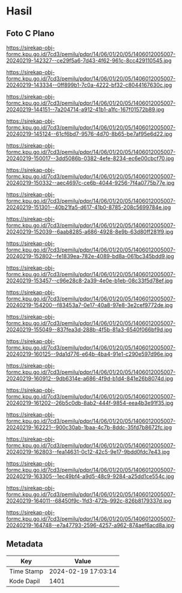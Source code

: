 # Hasil

## Foto C Plano

https://sirekap-obj-formc.kpu.go.id/7cd3/pemilu/pdpr/14/06/01/20/05/1406012005007-20240219-142327--ce29f5a6-7d43-4f62-961c-8cc429110545.jpg

https://sirekap-obj-formc.kpu.go.id/7cd3/pemilu/pdpr/14/06/01/20/05/1406012005007-20240219-143334--0ff899b1-7c0a-4222-bf32-c8044167630c.jpg

https://sirekap-obj-formc.kpu.go.id/7cd3/pemilu/pdpr/14/06/01/20/05/1406012005007-20240219-144151--7a204714-a912-41b1-a1fc-167f01572b89.jpg

https://sirekap-obj-formc.kpu.go.id/7cd3/pemilu/pdpr/14/06/01/20/05/1406012005007-20240219-145124--61cf6bd7-9576-4d70-8b65-be7af95e6d22.jpg

https://sirekap-obj-formc.kpu.go.id/7cd3/pemilu/pdpr/14/06/01/20/05/1406012005007-20240219-150017--3dd5086b-0382-4efe-8234-ec6e00cbcf70.jpg

https://sirekap-obj-formc.kpu.go.id/7cd3/pemilu/pdpr/14/06/01/20/05/1406012005007-20240219-150332--aec4697c-ce6b-4044-9256-7f4a0775b77e.jpg

https://sirekap-obj-formc.kpu.go.id/7cd3/pemilu/pdpr/14/06/01/20/05/1406012005007-20240219-151301--40b21fa5-d617-41b0-8785-208c5699784e.jpg

https://sirekap-obj-formc.kpu.go.id/7cd3/pemilu/pdpr/14/06/01/20/05/1406012005007-20240219-152039--6aab8285-a686-4928-8e9b-63d80ff281f9.jpg

https://sirekap-obj-formc.kpu.go.id/7cd3/pemilu/pdpr/14/06/01/20/05/1406012005007-20240219-152802--fe1839ea-782e-4089-bd8a-061bc345bdd9.jpg

https://sirekap-obj-formc.kpu.go.id/7cd3/pemilu/pdpr/14/06/01/20/05/1406012005007-20240219-153457--c96e28c8-2a39-4e0e-b1eb-08c33f5d78ef.jpg

https://sirekap-obj-formc.kpu.go.id/7cd3/pemilu/pdpr/14/06/01/20/05/1406012005007-20240219-154200--f83453a7-0e17-40a8-97e8-3e2cef9772de.jpg

https://sirekap-obj-formc.kpu.go.id/7cd3/pemilu/pdpr/14/06/01/20/05/1406012005007-20240219-155049--837fea3d-288b-4f5b-81a3-6540f066bf9d.jpg

https://sirekap-obj-formc.kpu.go.id/7cd3/pemilu/pdpr/14/06/01/20/05/1406012005007-20240219-160125--9da1d776-e64b-4ba4-91e1-c290e597d96e.jpg

https://sirekap-obj-formc.kpu.go.id/7cd3/pemilu/pdpr/14/06/01/20/05/1406012005007-20240219-160912--9db6314e-a686-4f9d-b1d4-841e26b8074d.jpg

https://sirekap-obj-formc.kpu.go.id/7cd3/pemilu/pdpr/14/06/01/20/05/1406012005007-20240219-161202--26b5c0db-8ab2-444f-9854-eea4b3e91f35.jpg

https://sirekap-obj-formc.kpu.go.id/7cd3/pemilu/pdpr/14/06/01/20/05/1406012005007-20240219-162221--900c30ab-1baa-4c7b-8ddc-35fd7b8672fc.jpg

https://sirekap-obj-formc.kpu.go.id/7cd3/pemilu/pdpr/14/06/01/20/05/1406012005007-20240219-162803--fea14631-0c12-42c5-9e17-9bdd0fdc7e43.jpg

https://sirekap-obj-formc.kpu.go.id/7cd3/pemilu/pdpr/14/06/01/20/05/1406012005007-20240219-163305--1ec49bf4-a9d5-48c9-9284-a25dd1ce554c.jpg

https://sirekap-obj-formc.kpu.go.id/7cd3/pemilu/pdpr/14/06/01/20/05/1406012005007-20240219-164011--68450f9c-1fd3-472b-992c-826b8179337d.jpg

https://sirekap-obj-formc.kpu.go.id/7cd3/pemilu/pdpr/14/06/01/20/05/1406012005007-20240219-164748--e7a47793-2596-4257-a962-874aef6acd8a.jpg


## Metadata

| Key        | Value               |
| ---------- | ------------------- |
| Time Stamp | 2024-02-19 17:03:14 |
| Kode Dapil | 1401                |



